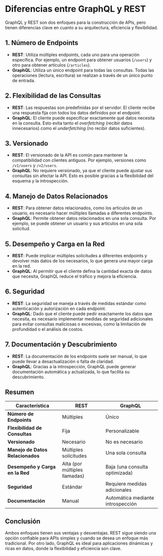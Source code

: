 # Diferencias entre GraphQL y REST

GraphQL y REST son dos enfoques para la construcción de APIs, pero tienen diferencias clave en cuanto a su arquitectura, eficiencia y flexibilidad.

## 1. **Número de Endpoints**

- **REST**: Utiliza múltiples endpoints, cada uno para una operación específica. Por ejemplo, un endpoint para obtener usuarios (`/users`) y otro para obtener artículos (`/articles`).
- **GraphQL**: Utiliza un único endpoint para todas las consultas. Todas las operaciones (lectura, escritura) se realizan a través de un único punto de entrada.

## 2. **Flexibilidad de las Consultas**

- **REST**: Las respuestas son predefinidas por el servidor. El cliente recibe una respuesta fija con todos los datos definidos por el endpoint.
- **GraphQL**: El cliente puede especificar exactamente qué datos necesita en la consulta. Esto evita tanto el *overfetching* (recibir datos innecesarios) como el *underfetching* (no recibir datos suficientes).

## 3. **Versionado**

- **REST**: El versionado de la API es común para mantener la compatibilidad con clientes antiguos. Por ejemplo, versiones como `/v1/users` y `/v2/users`.
- **GraphQL**: No requiere versionado, ya que el cliente puede ajustar sus consultas sin afectar la API. Esto es posible gracias a la flexibilidad del esquema y la introspección.

## 4. **Manejo de Datos Relacionados**

- **REST**: Para obtener datos relacionados, como los artículos de un usuario, es necesario hacer múltiples llamadas a diferentes endpoints.
- **GraphQL**: Permite obtener datos relacionados en una sola consulta. Por ejemplo, se puede obtener un usuario y sus artículos en una sola solicitud.

## 5. **Desempeño y Carga en la Red**

- **REST**: Puede implicar múltiples solicitudes a diferentes endpoints y devolver más datos de los necesarios, lo que genera una mayor carga en la red.
- **GraphQL**: Al permitir que el cliente defina la cantidad exacta de datos que necesita, GraphQL reduce el tráfico y mejora la eficiencia.

## 6. **Seguridad**

- **REST**: La seguridad se maneja a través de medidas estándar como autenticación y autorización en cada endpoint.
- **GraphQL**: Dado que el cliente puede pedir exactamente los datos que necesita, es necesario implementar medidas de seguridad adicionales para evitar consultas maliciosas o excesivas, como la limitación de profundidad o el análisis de costos.

## 7. **Documentación y Descubrimiento**

- **REST**: La documentación de los endpoints suele ser manual, lo que puede llevar a desactualización o falta de claridad.
- **GraphQL**: Gracias a la introspección, GraphQL puede generar documentación automática y actualizada, lo que facilita su descubrimiento.

## Resumen

| Característica                   | REST                             | GraphQL                          |
|-----------------------------------|----------------------------------|----------------------------------|
| **Número de Endpoints**           | Múltiples                        | Único                           |
| **Flexibilidad de Consultas**     | Fija                             | Personalizable                  |
| **Versionado**                    | Necesario                        | No es necesario                 |
| **Manejo de Datos Relacionados**  | Múltiples solicitudes            | Una sola consulta               |
| **Desempeño y Carga en la Red**   | Alta (por múltiples llamadas)    | Baja (una consulta optimizada)  |
| **Seguridad**                     | Estándar                         | Requiere medidas adicionales    |
| **Documentación**                 | Manual                           | Automática mediante introspección|

## Conclusión

Ambos enfoques tienen sus ventajas y desventajas. REST sigue siendo una opción confiable para APIs simples y cuando se desea un enfoque más tradicional. Por otro lado, GraphQL es ideal para aplicaciones dinámicas y ricas en datos, donde la flexibilidad y eficiencia son clave.
